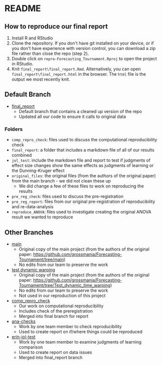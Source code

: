 # README

## How to reproduce our final report

1. Install R and RStudio
2. Clone the repository. 
If you don't have git installed on your device, or if you don't have experience with version control, you can download a zip file rather than close the repo (step 2).
3. Double click on `repro-Forecasting_Tournament.Rproj` to open the project in RStudio.
4. Knit `final_report\final_report.Rmd`. Alternatively, you can open `final_report\final_report.html` in the browser. 
The `html` file is the output we most recently knit.

## Default Branch

- [final_report](https://github.com/Meta-Science-Replication-Team/repro-Forecasting_Tournament)
	- Default branch that contains a cleaned up version of the repo
	- Updated all our code to ensure it calls to original data

### Folders

- `comp_repro_check`: files used to discuss the computational reproducibility check
- `final_report`: a folder that includes a markdown file of all of our results combined
- `jol_test`: include the markdown file and report to test if judgments of effect size changes show the same effects as judgments of learning or the Dunning-Kruger effect
- `original_files`: the original files (from the authors of the original paper) from the main branch - we did not clean these up
	- We did change a few of these files to work on reproducing the results
- `pre_reg_check`: files used to discuss the pre-registration
- `pre_reg_report`: files from our original pre-registration of reproducibility and re-data-analysis 
- `reproduce_ANOVA`: files used to investigate creating the original ANOVA result we wanted to reproduce
	
## Other Branches

- [main](https://github.com/Meta-Science-Replication-Team/repro-Forecasting_Tournament/tree/main)
	- Original copy of the main project (from the authors of the original paper: https://github.com/grossmania/Forecasting-Tournament/tree/main)
	- No edits from our team to preserve the work
- [test dynamic warping](https://github.com/Meta-Science-Replication-Team/repro-Forecasting_Tournament/commits/Test_dynamic_time_warping)
	- Original copy of the main project (from the authors of the original paper: https://github.com/grossmania/Forecasting-Tournament/tree/Test_dynamic_time_warping)
	- No edits from our team to preserve the work
	- Not used in our reproduction of this project
- [comp_repro_check](https://github.com/Meta-Science-Replication-Team/repro-Forecasting_Tournament/commits/comp_repro_check)
	- Our work on computational reproducibility
	- Includes check of the preregistration
	- Merged into final branch for report
- [ana-checks](https://github.com/Meta-Science-Replication-Team/repro-Forecasting_Tournament/tree/ana-checks)
	- Work by one team member to check reproducibility
	- Used to create report on if/where things could be reproduced
- [erin-jol-test](https://github.com/Meta-Science-Replication-Team/repro-Forecasting_Tournament/tree/erin-jol-test)
	- Work by one team member to examine judgments of learning comparison
	- Used to create report on data issues 
	- Merged into final_report branch

